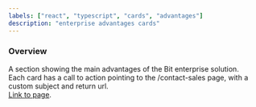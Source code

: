 ```yaml
---
labels: ["react", "typescript", "cards", "advantages"]
description: "enterprise advantages cards"
---
```


### Overview

A section showing the main advantages of the Bit enterprise solution.  
Each card has a call to action pointing to the /contact-sales page, with a custom subject and return url.  
[Link to page](https://bit.dev/enterprise).
